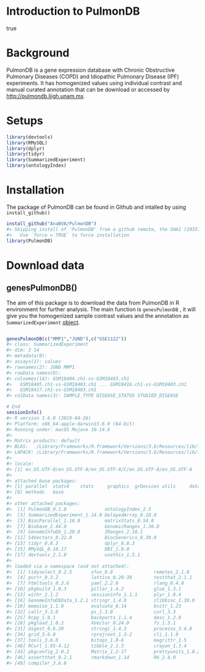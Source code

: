 Introduction to PulmonDB
================
true

Background
==========

PulmonDB is a gene expression database with Chronic Obstructive Pulmonary Diseases (COPD) and Idiopathic Pulmonary Disease (IPF) experiments. It has homogenized values using individual contrast and manual curated annotation that can be download or accessed by <http://pulmondb.liigh.unam.mx>.

Setups
======

``` r
library(devtools)
library(RMySQL)
library(dplyr)
library(tidyr)
library(SummarizedExperiment)
library(ontologyIndex)
```

Installation
============

The package of PulmonDB can be found in Github and intalled by using `install_github()`

``` r
install_github("AnaBVA/PulmonDB")
#> Skipping install of 'PulmonDB' from a github remote, the SHA1 (2935765f) has not changed since last install.
#>   Use `force = TRUE` to force installation
library(PulmonDB)
```

Download data
=============

genesPulmonDB()
---------------

The aim of this package is to download the data from PulmonDB in R environment for further analysis. The main function is `genesPulmonDB` , it will give you the homogenized sample contrast values and the annotation as `SummarizedExperiment` [object](https://bioconductor.org/packages/3.9/bioc/vignettes/SummarizedExperiment/inst/doc/SummarizedExperiment.html).

``` r

genesPulmonDB(c("MMP1","JUND"),c("GSE1122"))
#> class: SummarizedExperiment 
#> dim: 2 14 
#> metadata(0):
#> assays(1): values
#> rownames(2): JUND MMP1
#> rowData names(0):
#> colnames(14): GSM18404.ch1-vs-GSM18403.ch1
#>   GSM18405.ch1-vs-GSM18403.ch1 ... GSM18416.ch1-vs-GSM18403.ch1
#>   GSM18417.ch1-vs-GSM18403.ch1
#> colData names(3): SAMPLE_TYPE DISEASE_STATUS STUDIED_DISEASE
```

``` r
# End
sessionInfo()
#> R version 3.6.0 (2019-04-26)
#> Platform: x86_64-apple-darwin15.6.0 (64-bit)
#> Running under: macOS Mojave 10.14.6
#> 
#> Matrix products: default
#> BLAS:   /Library/Frameworks/R.framework/Versions/3.6/Resources/lib/libRblas.0.dylib
#> LAPACK: /Library/Frameworks/R.framework/Versions/3.6/Resources/lib/libRlapack.dylib
#> 
#> locale:
#> [1] en_US.UTF-8/en_US.UTF-8/en_US.UTF-8/C/en_US.UTF-8/en_US.UTF-8
#> 
#> attached base packages:
#> [1] parallel  stats4    stats     graphics  grDevices utils     datasets 
#> [8] methods   base     
#> 
#> other attached packages:
#>  [1] PulmonDB_0.1.0              ontologyIndex_2.5          
#>  [3] SummarizedExperiment_1.14.0 DelayedArray_0.10.0        
#>  [5] BiocParallel_1.18.0         matrixStats_0.54.0         
#>  [7] Biobase_2.44.0              GenomicRanges_1.36.0       
#>  [9] GenomeInfoDb_1.20.0         IRanges_2.18.1             
#> [11] S4Vectors_0.22.0            BiocGenerics_0.30.0        
#> [13] tidyr_0.8.3                 dplyr_0.8.3                
#> [15] RMySQL_0.10.17              DBI_1.0.0                  
#> [17] devtools_2.1.0              usethis_1.5.1              
#> 
#> loaded via a namespace (and not attached):
#>  [1] tidyselect_0.2.5       xfun_0.8               remotes_2.1.0         
#>  [4] purrr_0.3.2            lattice_0.20-38        testthat_2.1.1        
#>  [7] htmltools_0.3.6        yaml_2.2.0             rlang_0.4.0           
#> [10] pkgbuild_1.0.3         pillar_1.4.2           glue_1.3.1            
#> [13] withr_2.1.2            sessioninfo_1.1.1      plyr_1.8.4            
#> [16] GenomeInfoDbData_1.2.1 stringr_1.4.0          zlibbioc_1.30.0       
#> [19] memoise_1.1.0          evaluate_0.14          knitr_1.23            
#> [22] callr_3.3.0            ps_1.3.0               curl_3.3              
#> [25] Rcpp_1.0.1             backports_1.1.4        desc_1.2.0            
#> [28] pkgload_1.0.2          XVector_0.24.0         fs_1.3.1              
#> [31] digest_0.6.20          stringi_1.4.3          processx_3.4.0        
#> [34] grid_3.6.0             rprojroot_1.3-2        cli_1.1.0             
#> [37] tools_3.6.0            bitops_1.0-6           magrittr_1.5          
#> [40] RCurl_1.95-4.12        tibble_2.1.3           crayon_1.3.4          
#> [43] pkgconfig_2.0.2        Matrix_1.2-17          prettyunits_1.0.2     
#> [46] assertthat_0.2.1       rmarkdown_1.14         R6_2.4.0              
#> [49] compiler_3.6.0
```
